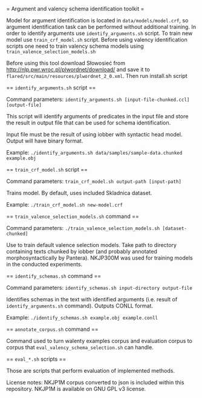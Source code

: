 = Argument and valency schema identification toolkit =

Model for argument identification is located in `data/models/model.crf`, so argument identification task can be performed without additional training. In order to identify arguments use `identify_arguments.sh` script. To train new model use `train_crf_model.sh` script. Before using valency identification scripts one need to train valency schema models using `train_valence_selection_models.sh` 

Before using this tool download Słowosieć from http://nlp.pwr.wroc.pl/plwordnet/download/ and save it to `flared/src/main/resources/plwordnet_2_0.xml`.
Then run install.sh script

== `identify_arguments.sh` script ==

Command parameters:
`identify_arguments.sh [input-file-chunked.ccl] [output-file]`

This script will identify arguments of predicates in the input file and store the result in output file that can be used for schema identification.

Input file must be the result of using iobber with syntactic head model.
Output will have binary format.

Example:
    `./identify_arguments.sh data/samples/sample-data.chunked example.obj`

== `train_crf_model.sh` script ==

Command parameters:
`train_crf_model.sh output-path [input-path]`

Trains model. By default, uses included Skladnica dataset.

Example:
    `./train_crf_model.sh new-model.crf`


== `train_valence_selection_models.sh` command ==

Command parameters:
    `./train_valence_selection_models.sh [dataset-chunked]`

Use to train default valence selection models. Take path to directory containing texts chunked by iobber (and probably annotated morphosyntactically by Pantera). NKJP300M was used for training models in the conducted experiments.


== `identify_schemas.sh` command ==

Command parameters:
`identify_schemas.sh input-directory output-file`

Identifies schemas in the text with identified arguments (i.e. result of `identify_arguments.sh` command). Outputs CONLL format.

Example:
    `./identify_schemas.sh example.obj example.conll`


== `annotate_corpus.sh` command ==

Command used to turn walenty examples corpus and evaluation corpus to corpus that `eval_valency_schema_selection.sh` can handle.


== `eval_*.sh` scripts ==

Those are scripts that perform evaluation of implemented methods.


License notes:
NKJP1M corpus converted to json is included within this repository. NKJP1M is available on GNU GPL v3 license.
